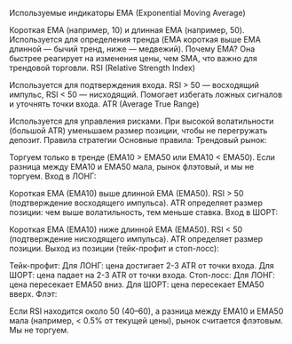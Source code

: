 Используемые индикаторы
EMA (Exponential Moving Average)

Короткая EMA (например, 10) и длинная EMA (например, 50).
Используется для определения тренда (EMA короткая выше EMA длинной — бычий тренд, ниже — медвежий).
Почему EMA? Она быстрее реагирует на изменения цены, чем SMA, что важно для трендовой торговли.
RSI (Relative Strength Index)

Используется для подтверждения входа. RSI > 50 — восходящий импульс, RSI < 50 — нисходящий.
Помогает избегать ложных сигналов и уточнять точки входа.
ATR (Average True Range)

Используется для управления рисками. При высокой волатильности (большой ATR) уменьшаем размер позиции, чтобы не перегружать депозит.
Правила стратегии
Основные правила:
Трендовый рынок:

Торгуем только в тренде (EMA10 > EMA50 или EMA10 < EMA50).
Если разница между EMA10 и EMA50 мала, рынок флэтовый, и мы не торгуем.
Вход в ЛОНГ:

Короткая EMA (EMA10) выше длинной EMA (EMA50).
RSI > 50 (подтверждение восходящего импульса).
ATR определяет размер позиции: чем выше волатильность, тем меньше ставка.
Вход в ШОРТ:

Короткая EMA (EMA10) ниже длинной EMA (EMA50).
RSI < 50 (подтверждение нисходящего импульса).
ATR определяет размер позиции.
Выход из позиции (тейк-профит и стоп-лосс):

Тейк-профит:
Для ЛОНГ: цена достигает 2-3 ATR от точки входа.
Для ШОРТ: цена падает на 2-3 ATR от точки входа.
Стоп-лосс:
Для ЛОНГ: цена пересекает EMA50 вниз.
Для ШОРТ: цена пересекает EMA50 вверх.
Флэт:

Если RSI находится около 50 (40–60), а разница между EMA10 и EMA50 мала (например, < 0.5% от текущей цены), рынок считается флэтовым. Мы не торгуем.
